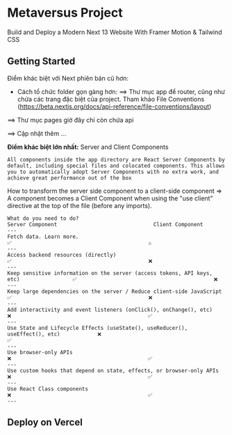 # Metaversus Project
Build and Deploy a Modern Next 13 Website With Framer Motion & Tailwind CSS

## Getting Started

Điểm khác biệt với Next phiên bản cũ hơn:
- Cách tổ chức folder gọn gàng hơn: 
==> Thư mục app để router, cũng như chứa các trang đặc biệt của project. Tham khảo File Conventions (https://beta.nextjs.org/docs/api-reference/file-conventions/layout)

==> Thư mục pages giờ đây chỉ còn chứa api

==> Cập nhật thêm ...

**Điểm khác biệt lớn nhất:**
Server and Client Components
```
All components inside the app directory are React Server Components by default, including special files and colocated components. This allows you to automatically adopt Server Components with no extra work, and achieve great performance out of the box
```
How to transform the server side component to a client-side component
=> A component becomes a Client Component when using the "use client" directive at the top of the file (before any imports).
```
What do you need to do?                                                          Server Component                               Client Component
---
Fetch data. Learn more.	                                                                ✅	                                         ⚠️
---
Access backend resources (directly)	                                                    ✅	                                         ❌
---
Keep sensitive information on the server (access tokens, API keys, etc)	                ✅	                                         ❌
---
Keep large dependencies on the server / Reduce client-side JavaScript	                ✅	                                         ❌
---
Add interactivity and event listeners (onClick(), onChange(), etc)	                    ❌	                                         ✅
---
Use State and Lifecycle Effects (useState(), useReducer(), useEffect(), etc)	        ❌	                                         ✅
---
Use browser-only APIs	                                                                ❌	                                         ✅
---
Use custom hooks that depend on state, effects, or browser-only APIs	                ❌	                                         ✅
---
Use React Class components	                                                            ❌	                                         ✅
---
```

## Deploy on Vercel
